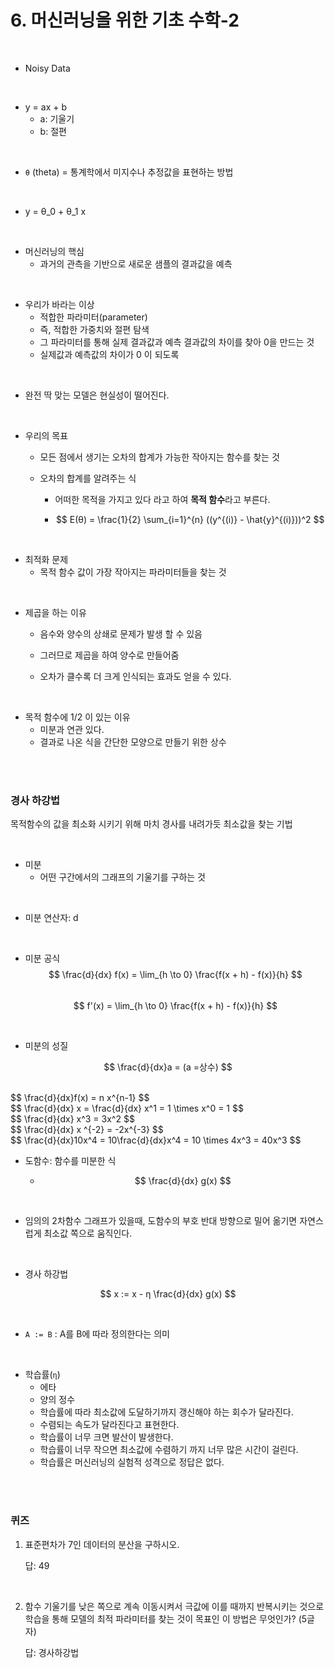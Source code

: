 # 6. 머신러닝을 위한 기초 수학-2

<br/>

- Noisy Data

<br/>

- y = ax + b
  - a: 기울기
  - b: 절편

<br/>

- `θ` (theta) = 통계학에서 미지수나 추정값을 표현하는 방법

<br/>

- y = θ_0 + θ_1 x

<br/>

- 머신러닝의 핵심
  - 과거의 관측을 기반으로 새로운 샘플의 결과값을 예측

<br/>

- 우리가 바라는 이상
  - 적합한 파라미터(parameter)
  - 즉, 적합한 가중치와 절편 탐색
  - 그 파라미터를 통해 실제 결과값과 예측 결과값의 차이를 찾아 0을 만드는 것
  - 실제값과 예측값의 차이가 0 이 되도록

<br/>

- 완전 딱 맞는 모델은 현실성이 떨어진다.

<br/>

- 우리의 목표

  - 모든 점에서 생기는 오차의 합계가 가능한 작아지는 함수를 찾는 것

  - 오차의 합계를 알려주는 식

    - 어떠한 목적을 가지고 있다 라고 하여 **목적 함수**라고 부른다.

    - $$
      E(θ) = \frac{1}{2} \sum_{i=1}^{n} ((y^{(i)} - \hat{y}^{(i)}))^2
      $$

<br/>

- 최적화 문제
  - 목적 함수 값이 가장 작아지는 파라미터들을 찾는 것

<br/>

- 제곱을 하는 이유

  - 음수와 양수의 상쇄로 문제가 발생 할 수 있음

  - 그러므로 제곱을 하여 양수로 만들어줌
  - 오차가 클수록 더 크게 인식되는 효과도 얻을 수 있다.

<br/>

- 목적 함수에 1/2 이 있는 이유 
  - 미분과 연관 있다.
  - 결과로 나온 식을 간단한 모양으로 만들기 위한 상수



<br/>

<br/>

### 경사 하강법

목적함수의 값을 최소화 시키기 위해 마치 경사를 내려가듯 최소값을 찾는 기법

<br/>

- 미분
  - 어떤 구간에서의 그래프의 기울기를 구하는 것

<br/>

- 미분 연산자: d

<br/>

- 미분 공식
  $$
  \frac{d}{dx} f(x) = \lim_{h \to 0} \frac{f(x + h) - f(x)}{h}
  $$
  <br/>
  $$
  f'(x) = \lim_{h \to 0} \frac{f(x + h) - f(x)}{h}
  $$

<br/>

- 미분의 성질

$$
\frac{d}{dx}a = (a =상수)
$$

<br/>
$$
\frac{d}{dx}f(x) = n x^{n-1}
$$
<br/>
$$
\frac{d}{dx} x = \frac{d}{dx} x^1 = 1 \times x^0 = 1
$$
<br/>
$$
\frac{d}{dx} x^3 = 3x^2
$$
<br/>
$$
\frac{d}{dx} x ^{-2} = -2x^{-3}
$$
<br/>
$$
\frac{d}{dx}10x^4 = 10\frac{d}{dx}x^4 = 10 \times 4x^3 = 40x^3
$$
<br/>

- 도함수: 함수를 미분한 식

  - $$
    \frac{d}{dx} g(x)
    $$

<br/>

- 임의의 2차함수 그래프가 있을때, 도함수의 부호 반대 방향으로 밀어 옮기면 자연스럽게 최소값 쪽으로 움직인다.

<br/>

- 경사 하강법

$$
x := x - η \frac{d}{dx} g(x)
$$

<br/>

- `A := B` : A를 B에 따라 정의한다는 의미

<br/>

- 학습률(`η`)
  - 에타
  - 양의 정수
  - 학습률에 따라 최소값에 도달하기까지 갱신해야 하는 회수가 달라진다.
  - 수렴되는 속도가 달라진다고 표현한다.
  - 학습률이 너무 크면 발산이 발생한다.
  - 학습률이 너무 작으면 최소값에 수렴하기 까지 너무 많은 시간이 걸린다.
  - 학습률은 머신러닝의 실험적 성격으로 정답은 없다.



<br/>

<br/>

### 퀴즈

1. 표준편차가 7인 데이터의 분산을 구하시오.

   답: 49

<br/>

2. 함수 기울기를 낮은 쪽으로 계속 이동시켜서 극값에 이를 때까지 반복시키는 것으로 학습을 통해 모델의 최적 파라미터를 찾는 것이 목표인 이 방법은 무엇인가? (5글자)

   답: 경사하강법





<br/><br/>